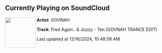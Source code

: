 ## Currently Playing on SoundCloud

[<img align="left" width="100" src="https://i1.sndcdn.com/artworks-BvyaSis31D30cVdR-jlxyuQ-t500x500.jpg">](https://soundcloud.com/user-557532689/fred-again-jozzy-ten-govnah-trance-edit)

**Artist**: GOVNAH 

**Track**: Fred Again.. & Jozzy - Ten (GOVNAH TRANCE EDIT)

Last updated at 12/16/2024, 10:48:58 AM
